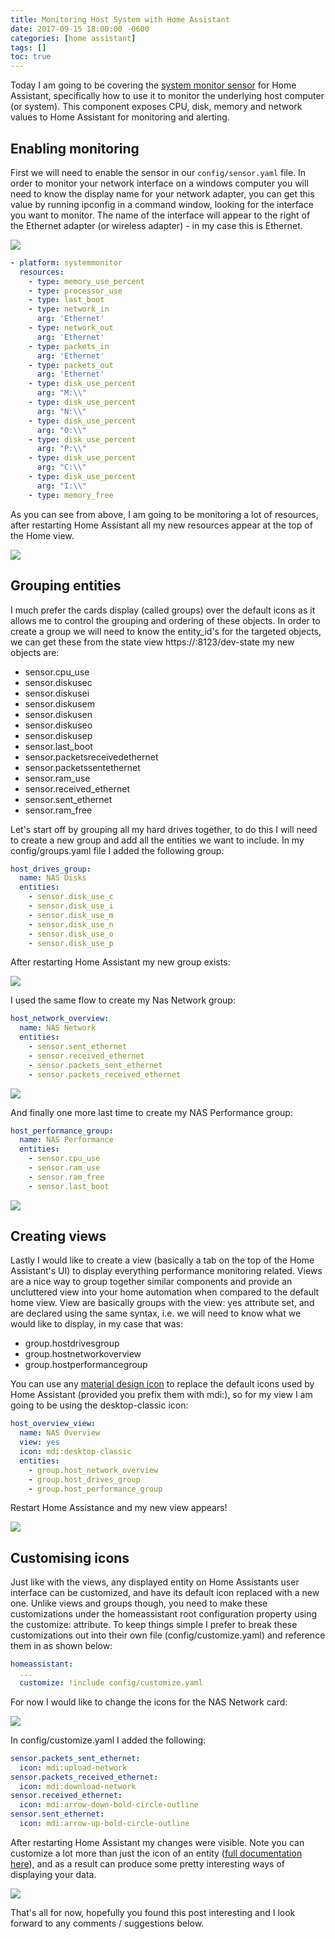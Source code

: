 ```yaml
---
title: Monitoring Host System with Home Assistant
date: 2017-09-15 18:00:00 -0600
categories: [home assistant]
tags: []
toc: true
---
```


Today I am going to be covering the [system monitor sensor](https://www.home-assistant.io/integrations/systemmonitor/) for Home Assistant, specifically how to use it to monitor the underlying host computer (or system). This component exposes CPU, disk, memory and network values to Home Assistant for monitoring and alerting.

## Enabling monitoring
First we will need to enable the sensor in our `config/sensor.yaml` file. In order to monitor your network interface on a windows computer you will need to know the display name for your network adapter, you can get this value by running ipconfig in a command window, looking for the interface you want to monitor. The name of the interface will appear to the right of the Ethernet adapter (or wireless adapter) - in my case this is Ethernet.

![](/assets/img/2017/2017-09-15/001.png)

```yaml
- platform: systemmonitor
  resources:
    - type: memory_use_percent
    - type: processor_use
    - type: last_boot
    - type: network_in
      arg: 'Ethernet'
    - type: network_out
      arg: 'Ethernet'
    - type: packets_in
      arg: 'Ethernet'
    - type: packets_out
      arg: 'Ethernet'
    - type: disk_use_percent
      arg: "M:\\"
    - type: disk_use_percent
      arg: "N:\\"
    - type: disk_use_percent
      arg: "O:\\"
    - type: disk_use_percent
      arg: "P:\\"
    - type: disk_use_percent
      arg: "C:\\"
    - type: disk_use_percent
      arg: "I:\\"
    - type: memory_free
```

As you can see from above, I am going to be monitoring a lot of resources, after restarting Home Assistant all my new resources appear at the top of the Home view.

![](/assets/img/2017/2017-09-15/002.png)

## Grouping entities
I much prefer the cards display (called groups) over the default icons as it allows me to control the grouping and ordering of these objects. In order to create a group we will need to know the entity_id's for the targeted objects, we can get these from the state view https://:8123/dev-state my new objects are:

- sensor.cpu_use
- sensor.diskusec
- sensor.diskusei
- sensor.diskusem
- sensor.diskusen
- sensor.diskuseo
- sensor.diskusep
- sensor.last_boot
- sensor.packetsreceivedethernet
- sensor.packetssentethernet
- sensor.ram_use
- sensor.received_ethernet
- sensor.sent_ethernet
- sensor.ram_free

Let's start off by grouping all my hard drives together, to do this I will need to create a new group and add all the entities we want to include. In my config/groups.yaml file I added the following group:

```yaml
host_drives_group:
  name: NAS Disks
  entities:
    - sensor.disk_use_c
    - sensor.disk_use_i
    - sensor.disk_use_m
    - sensor.disk_use_n
    - sensor.disk_use_o
    - sensor.disk_use_p
```

After restarting Home Assistant my new group exists:

![](/assets/img/2017/2017-09-15/003.png)

I used the same flow to create my Nas Network group:

```yaml
host_network_overview:
  name: NAS Network
  entities:
    - sensor.sent_ethernet
    - sensor.received_ethernet
    - sensor.packets_sent_ethernet
    - sensor.packets_received_ethernet
```

![](/assets/img/2017/2017-09-15/004.png)

And finally one more last time to create my NAS Performance group:

```yaml
host_performance_group:
  name: NAS Performance
  entities:
    - sensor.cpu_use
    - sensor.ram_use
    - sensor.ram_free
    - sensor.last_boot
```

![](/assets/img/2017/2017-09-15/005.png)

## Creating views
Lastly I would like to create a view (basically a tab on the top of the Home Assistant's UI) to display everything performance monitoring related. Views are a nice way to group together similar components and provide an uncluttered view into your home automation when compared to the default home view. View are basically groups with the view: yes attribute set, and are declared using the same syntax, i.e. we will need to know what we would like to display, in my case that was:

- group.hostdrivesgroup
- group.hostnetworkoverview
- group.hostperformancegroup

You can use any [material design icon](https://materialdesignicons.com/) to replace the default icons used by Home Assistant (provided you prefix them with mdi:), so for my view I am going to be using the desktop-classic icon:

```yaml
host_overview_view:
  name: NAS Overview
  view: yes
  icon: mdi:desktop-classic
  entities:
    - group.host_network_overview
    - group.host_drives_group
    - group.host_performance_group
```

Restart Home Assistance and my new view appears!

![](/assets/img/2017/2017-09-15/006.png)

## Customising icons
Just like with the views, any displayed entity on Home Assistants user interface can be customized, and have its default icon replaced with a new one. Unlike views and groups though, you need to make these customizations under the homeassistant root configuration property using the customize: attribute. To keep things simple I prefer to break these customizations out into their own file (config/customize.yaml) and reference them in as shown below:

```yaml
homeassistant:
  ...
  customize: !include config/customize.yaml
```

For now I would like to change the icons for the NAS Network card:

![](/assets/img/2017/2017-09-15/007.png)

In config/customize.yaml I added the following:

```yaml
sensor.packets_sent_ethernet:
  icon: mdi:upload-network
sensor.packets_received_ethernet:
  icon: mdi:download-network
sensor.received_ethernet:
  icon: mdi:arrow-down-bold-circle-outline
sensor.sent_ethernet:
  icon: mdi:arrow-up-bold-circle-outline
```

After restarting Home Assistant my changes were visible. Note you can customize a lot more than just the icon of an entity ([full documentation here](https://www.home-assistant.io/docs/configuration/customizing-devices/)), and as a result can produce some pretty interesting ways of displaying your data.

![](/assets/img/2017/2017-09-15/008.png)

That's all for now, hopefully you found this post interesting and I look forward to any comments / suggestions below.
